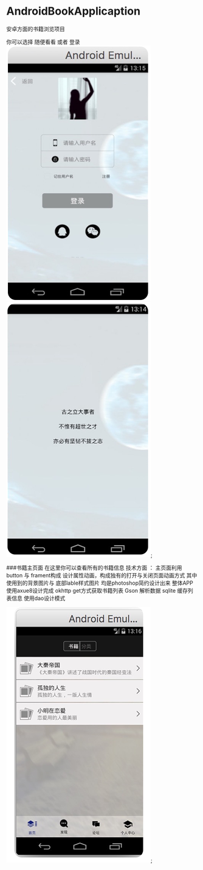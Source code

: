 # AndroidBookApplicaption
安卓方面的书籍浏览项目

你可以选择 随便看看 或者 登录
![登录页面](https://github.com/zhaolongs/AndroidBookApplicaption/blob/master/app_picture/book_app_login.png?raw=true)
![welcomed页面](https://github.com/zhaolongs/AndroidBookApplicaption/blob/master/app_picture/book_app_welcome.png?raw=true);

###书籍主页面
    在这里你可以查看所有的书籍信息
    技术方面 ：
       主页面利用button 与 frament构成
       设计属性动画，构成独有的打开与关闭页面动画方式
       其中使用到的背景图片与 底部lable样式图片 均是photoshop简约设计出来
       整体APP使用axue8设计完成
       okhttp get方式获取书籍列表
       Gson 解析数据
       sqlite 缓存列表信息
            使用dao设计模式

![书籍主页面](https://github.com/zhaolongs/AndroidBookApplicaption/blob/master/app_picture/book_app_home_list.png?raw=true);